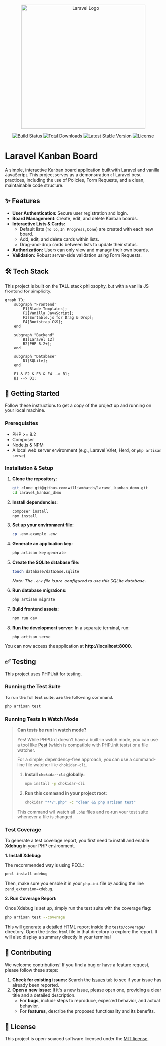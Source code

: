 <p align="center"><a href="https://laravel.com" target="_blank"><img src="https://raw.githubusercontent.com/laravel/art/master/logo-lockup/5%20SVG/2%20CMYK/1%20Full%20Color/laravel-logolockup-cmyk-red.svg" width="400" alt="Laravel Logo"></a></p>

<p align="center">
<a href="https://github.com/laravel/framework/actions"><img src="https://github.com/laravel/framework/workflows/tests/badge.svg" alt="Build Status"></a>
<a href="https://packagist.org/packages/laravel/framework"><img src="https://img.shields.io/packagist/dt/laravel/framework" alt="Total Downloads"></a>
<a href="https://packagist.org/packages/laravel/framework"><img src="https://img.shields.io/packagist/v/laravel/framework" alt="Latest Stable Version"></a>
<a href="https://packagist.org/packages/laravel/framework"><img src="https://img.shields.io/packagist/l/laravel/framework" alt="License"></a>
</p>

# Laravel Kanban Board

A simple, interactive Kanban board application built with Laravel and vanilla JavaScript. This project serves as a demonstration of Laravel best practices, including the use of Policies, Form Requests, and a clean, maintainable code structure.

## ✨ Features

- **User Authentication:** Secure user registration and login.
- **Board Management:** Create, edit, and delete Kanban boards.
- **Interactive Lists & Cards:**
  - Default lists (`To Do`, `In Progress`, `Done`) are created with each new board.
  - Add, edit, and delete cards within lists.
  - Drag-and-drop cards between lists to update their status.
- **Authorization:** Users can only view and manage their own boards.
- **Validation:** Robust server-side validation using Form Requests.

## 🛠️ Tech Stack

This project is built on the TALL stack philosophy, but with a vanilla JS frontend for simplicity.

```mermaid
graph TD;
    subgraph "Frontend"
        F1[Blade Templates];
        F2[Vanilla JavaScript];
        F3[Sortable.js for Drag & Drop];
        F4[Bootstrap CSS];
    end

    subgraph "Backend"
        B1[Laravel 12];
        B2[PHP 8.2+];
    end

    subgraph "Database"
        D1[SQLite];
    end

    F1 & F2 & F3 & F4 --> B1;
    B1 --> D1;
```

## 🚀 Getting Started

Follow these instructions to get a copy of the project up and running on your local machine.

### Prerequisites

- PHP >= 8.2
- Composer
- Node.js & NPM
- A local web server environment (e.g., Laravel Valet, Herd, or `php artisan serve`)

### Installation & Setup

1.  **Clone the repository:**
    ```bash
    git clone git@github.com:williamhatch/laravel_kanban_demo.git
    cd laravel_kanban_demo
    ```

2.  **Install dependencies:**
    ```bash
    composer install
    npm install
    ```

3.  **Set up your environment file:**
    ```bash
    cp .env.example .env
    ```

4.  **Generate an application key:**
    ```bash
    php artisan key:generate
    ```

5.  **Create the SQLite database file:**
    ```bash
    touch database/database.sqlite
    ```
    *Note: The `.env` file is pre-configured to use this SQLite database.*

6.  **Run database migrations:**
    ```bash
    php artisan migrate
    ```

7.  **Build frontend assets:**
    ```bash
    npm run dev
    ```

8.  **Run the development server:**
    In a separate terminal, run:
    ```bash
    php artisan serve
    ```

You can now access the application at **http://localhost:8000**.

## ✅ Testing

This project uses PHPUnit for testing.

### Running the Test Suite

To run the full test suite, use the following command:

```bash
php artisan test
```

### Running Tests in Watch Mode

> **Can tests be run in watch mode?**
>
> Yes! While PHPUnit doesn't have a built-in watch mode, you can use a tool like [Pest](https://pestphp.com/) (which is compatible with PHPUnit tests) or a file watcher.
>
> For a simple, dependency-free approach, you can use a command-line file watcher like `chokidar-cli`.
>
> 1.  **Install `chokidar-cli` globally:**
>     ```bash
>     npm install -g chokidar-cli
>     ```
> 2.  **Run this command in your project root:**
>     ```bash
>     chokidar "**/*.php" -c "clear && php artisan test"
>     ```
> This command will watch all `.php` files and re-run your test suite whenever a file is changed.

### Test Coverage

To generate a test coverage report, you first need to install and enable **Xdebug** in your PHP environment.

**1. Install Xdebug:**

The recommended way is using PECL:
```bash
pecl install xdebug
```
Then, make sure you enable it in your `php.ini` file by adding the line `zend_extension=xdebug`.

**2. Run Coverage Report:**

Once Xdebug is set up, simply run the test suite with the coverage flag:

```bash
php artisan test --coverage
```

This will generate a detailed HTML report inside the `tests/coverage/` directory. Open the `index.html` file in that directory to explore the report. It will also display a summary directly in your terminal.

## 🤝 Contributing

We welcome contributions! If you find a bug or have a feature request, please follow these steps:

1.  **Check for existing issues:** Search the [Issues](https://github.com/williamhatch/laravel_kanban_demo/issues) tab to see if your issue has already been reported.
2.  **Open a new issue:** If it's a new issue, please open one, providing a clear title and a detailed description.
    -   For **bugs**, include steps to reproduce, expected behavior, and actual behavior.
    -   For **features**, describe the proposed functionality and its benefits.

## 📄 License

This project is open-sourced software licensed under the [MIT license](https://opensource.org/licenses/MIT).
